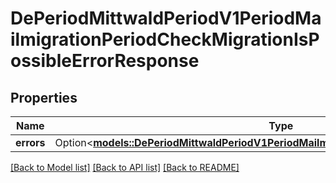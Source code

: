 # DePeriodMittwaldPeriodV1PeriodMailmigrationPeriodCheckMigrationIsPossibleErrorResponse

## Properties

Name | Type | Description | Notes
------------ | ------------- | ------------- | -------------
**errors** | Option<[**models::DePeriodMittwaldPeriodV1PeriodMailmigrationPeriodPossibleCheckErrors**](de.mittwald.v1.mailmigration.PossibleCheckErrors.md)> |  | [optional]

[[Back to Model list]](../README.md#documentation-for-models) [[Back to API list]](../README.md#documentation-for-api-endpoints) [[Back to README]](../README.md)


